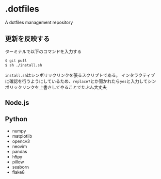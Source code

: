 # .dotfiles

A dotfiles management repository

## 更新を反映する

ターミナルで以下のコマンドを入力する

```sh
$ git pull
$ sh ./install.sh
```

`install.sh`はシンボリックリンクを張るスクリプトである。
インタラクティブに確認を行うようにしているため、`replace?`とか聞かれたら`yes`と入力してシンボリックリンクを上書きしてやることでたぶん大丈夫

## Node.js

## Python

- numpy
- matplotlib
- opencv3
- neovim
- pandas
- h5py
- pillow
- seaborn
- flake8

